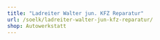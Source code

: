 ```yaml
---
title: "Ladreiter Walter jun. KFZ Reparatur"
url: /soelk/ladreiter-walter-jun-kfz-reparatur/
shop: Autowerkstatt
---
```

